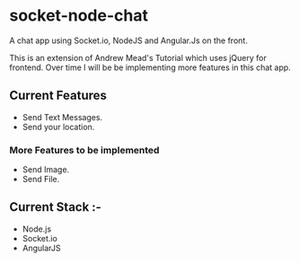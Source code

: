 # socket-node-chat
A chat app using Socket.io, NodeJS and Angular.Js on the front.

This is an extension of Andrew Mead's Tutorial which uses jQuery for frontend. Over time I will be be implementing more features in this chat app.

## Current Features

* Send Text Messages.
* Send your location.

### More Features to be implemented
* Send Image.
* Send File.

## Current Stack :-
* Node.js
* Socket.io
* AngularJS
